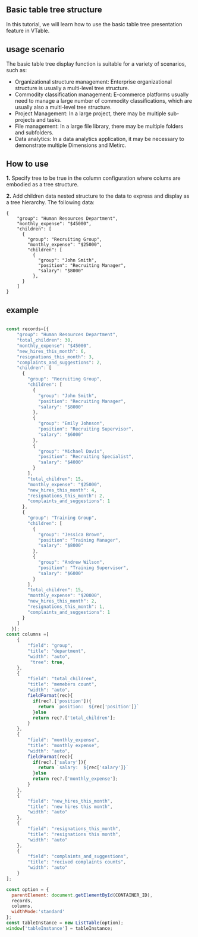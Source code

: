 ## Basic table tree structure

In this tutorial, we will learn how to use the basic table tree presentation feature in VTable.

## usage scenario

The basic table tree display function is suitable for a variety of scenarios, such as:

*   Organizational structure management: Enterprise organizational structure is usually a multi-level tree structure.
*   Commodity classification management: E-commerce platforms usually need to manage a large number of commodity classifications, which are usually also a multi-level tree structure.
*   Project Management: In a large project, there may be multiple sub-projects and tasks.
*   File management: In a large file library, there may be multiple folders and subfolders.
*   Data analytics: In a data analytics application, it may be necessary to demonstrate multiple Dimensions and Metirc.

## How to use

**1.** Specify tree to be true in the column configuration where colums are embodied as a tree structure.

**2.** Add children data nested structure to the data to express and display as a tree hierarchy. The following data:

    {
        "group": "Human Resources Department",
        "monthly_expense": "$45000",
        "children": [
          {
            "group": "Recruiting Group",
            "monthly_expense": "$25000",
            "children": [
              {
                "group": "John Smith",
                "position": "Recruiting Manager",
                "salary": "$8000"
              },
          }
        ]
    }

## example

```javascript livedemo template=vtable

const records=[{
    "group": "Human Resources Department",
    "total_children": 30,
    "monthly_expense": "$45000",
    "new_hires_this_month": 6,
    "resignations_this_month": 3,
    "complaints_and_suggestions": 2,
    "children": [
      {
        "group": "Recruiting Group",
        "children": [
          {
            "group": "John Smith",
            "position": "Recruiting Manager",
            "salary": "$8000"
          },
          {
            "group": "Emily Johnson",
            "position": "Recruiting Supervisor",
            "salary": "$6000"
          },
          {
            "group": "Michael Davis",
            "position": "Recruiting Specialist",
            "salary": "$4000"
          }
        ],
        "total_children": 15,
        "monthly_expense": "$25000",
        "new_hires_this_month": 4,
        "resignations_this_month": 2,
        "complaints_and_suggestions": 1
      },
      {
        "group": "Training Group",
        "children": [
          {
            "group": "Jessica Brown",
            "position": "Training Manager",
            "salary": "$8000"
          },
          {
            "group": "Andrew Wilson",
            "position": "Training Supervisor",
            "salary": "$6000"
          }
        ],
        "total_children": 15,
        "monthly_expense": "$20000",
        "new_hires_this_month": 2,
        "resignations_this_month": 1,
        "complaints_and_suggestions": 1
      }
    ]
  }];
const columns =[
    {
        "field": "group",
        "title": "department",
        "width": "auto",
         "tree": true,
    },
    {
        "field": "total_children",
        "title": "memebers count",
        "width": "auto",
        fieldFormat(rec){
          if(rec?.['position']){
            return `position:  ${rec['position']}`
          }else
          return rec?.['total_children'];
        }
    },
    {
        "field": "monthly_expense",
        "title": "monthly expense",
        "width": "auto",
        fieldFormat(rec){
          if(rec?.['salary']){
            return `salary:  ${rec['salary']}`
          }else
          return rec?.['monthly_expense'];
        }
    },
    {
        "field": "new_hires_this_month",
        "title": "new hires this month",
        "width": "auto"
    },
    {
        "field": "resignations_this_month",
        "title": "resignations this month",
        "width": "auto"
    },
    {
        "field": "complaints_and_suggestions",
        "title": "recived complaints counts",
        "width": "auto"
    }
];

const option = {
  parentElement: document.getElementById(CONTAINER_ID),
  records,
  columns,
  widthMode:'standard'
};
const tableInstance = new ListTable(option);
window['tableInstance'] = tableInstance;
```
